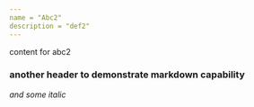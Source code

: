```yaml
---
name = "Abc2"
description = "def2"
---
```


content for abc2

### another header to demonstrate markdown capability

_and some italic_
